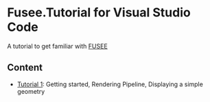 # Fusee.Tutorial for Visual Studio Code

A tutorial to get familiar with [FUSEE](http://www.fusee3d.org)

## Content

* [Tutorial 1](Tutorial_1): Getting started, Rendering Pipeline, Displaying a simple geometry